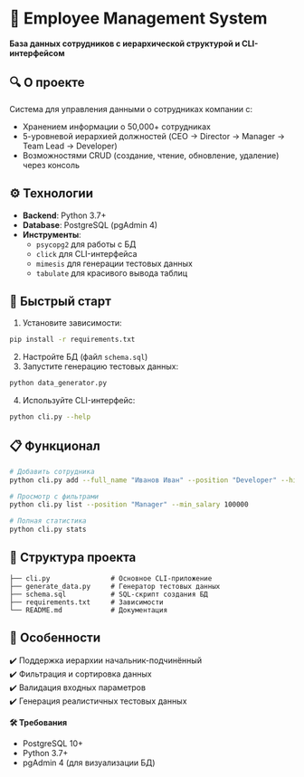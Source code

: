 # 🏢 Employee Management System

**База данных сотрудников с иерархической структурой и CLI-интерфейсом**

## 🔍 О проекте
Система для управления данными о сотрудниках компании с:
- Хранением информации о 50,000+ сотрудниках
- 5-уровневой иерархией должностей (CEO → Director → Manager → Team Lead → Developer)
- Возможностями CRUD (создание, чтение, обновление, удаление) через консоль

## ⚙️ Технологии
- **Backend**: Python 3.7+
- **Database**: PostgreSQL (pgAdmin 4)
- **Инструменты**:
  - `psycopg2` для работы с БД
  - `click` для CLI-интерфейса
  - `mimesis` для генерации тестовых данных
  - `tabulate` для красивого вывода таблиц

## 🚀 Быстрый старт
1. Установите зависимости:
```bash
pip install -r requirements.txt
```
2. Настройте БД (файл `schema.sql`)
3. Запустите генерацию тестовых данных:
```bash
python data_generator.py
```
4. Используйте CLI-интерфейс:
```bash
python cli.py --help
```

## 📋 Функционал
```bash
# Добавить сотрудника
python cli.py add --full_name "Иванов Иван" --position "Developer" --hire_date "2023-01-15" --salary 75000

# Просмотр с фильтрами
python cli.py list --position "Manager" --min_salary 100000

# Полная статистика
python cli.py stats
```

## 📁 Структура проекта
```
├── cli.py               # Основное CLI-приложение
├── generate_data.py     # Генератор тестовых данных
├── schema.sql           # SQL-скрипт создания БД
├── requirements.txt     # Зависимости
└── README.md            # Документация
```

## 📌 Особенности
✔️ Поддержка иерархии начальник-подчинённый  
✔️ Фильтрация и сортировка данных  
✔️ Валидация входных параметров  
✔️ Генерация реалистичных тестовых данных  


**🛠️ Требования**  
- PostgreSQL 10+
- Python 3.7+
- pgAdmin 4 (для визуализации БД)

 

